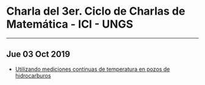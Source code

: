 # Charla del 3er. Ciclo de Charlas de Matemática - ICI - UNGS

---
## Jue 03 Oct 2019
- [Utilizando mediciones continuas de temperatura en pozos de hidrocarburos](https://github.com/sebasped/charlaUNGS\_03oct2019/blob/master/charlaPetrolera\_ungs\_oct2019.pdf)
